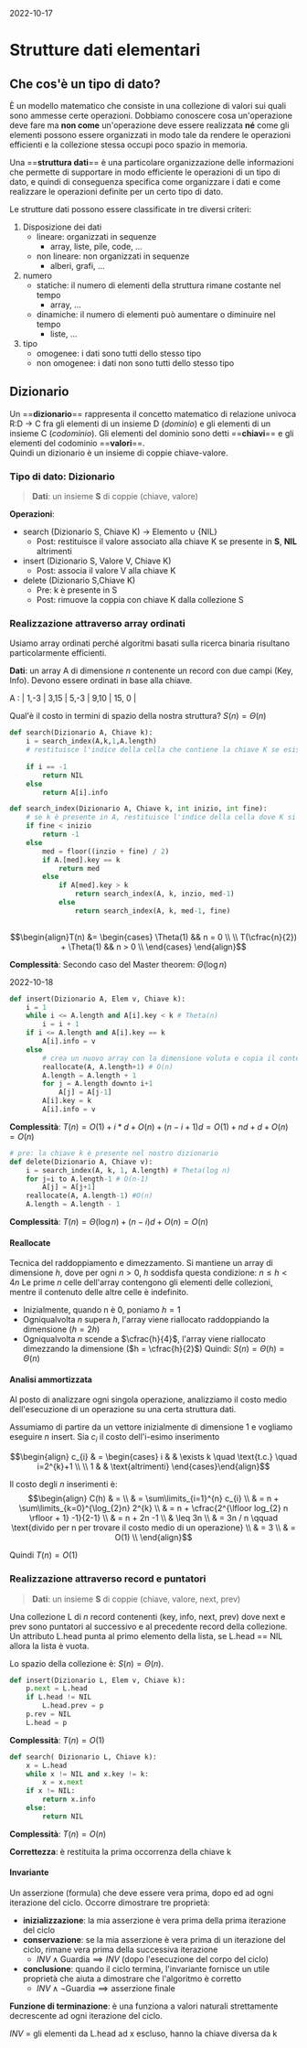 2022-10-17

# Strutture dati elementari

## Che cos'è un tipo di dato?
È un modello matematico che consiste in una collezione di valori sui quali sono ammesse certe operazioni. Dobbiamo conoscere cosa un'operazione deve fare ma **non come** un'operazione deve essere realizzata **né** come gli elementi possono essere organizzati in modo tale da rendere le operazioni efficienti e la collezione stessa occupi poco spazio in memoria. 

Una ==**struttura dati**== è una particolare organizzazione delle informazioni che permette di supportare in modo efficiente le operazioni di un tipo di dato, e quindi di conseguenza specifica come organizzare i dati e come realizzare le operazioni definite per un certo tipo di dato. 

Le strutture dati possono essere classificate in tre diversi criteri:
1) Disposizione dei dati
	- lineare: organizzati in sequenze
		- array, liste, pile, code, ...
	- non lineare: non organizzati in sequenze
		- alberi, grafi, ...
2)  numero
	 - statiche: il numero di elementi della struttura rimane costante nel tempo
		 - array, ...
	 - dinamiche: il numero di elementi può aumentare o diminuire nel tempo
		 - liste, ...
3) tipo
	 - omogenee: i dati sono tutti dello stesso tipo
	 - non omogenee: i dati non sono tutti dello stesso tipo


## Dizionario

Un ==**dizionario**== rappresenta il concetto matematico di relazione univoca R:D -> C fra gli elementi di un insieme D (*dominio*) e gli elementi di un insieme C (*codominio*). Gli elementi del dominio sono detti ==**chiavi**== e gli elementi del codominio ==**valori**==.  
Quindi un dizionario è un insieme di coppie chiave-valore. 

### Tipo di dato: Dizionario

> **Dati**: un insieme **S** di coppie (chiave, valore)

**Operazioni**:
- search (Dizionario S, Chiave K) -> Elemento $\cup$ {NIL}
	- Post: restituisce il valore associato alla chiave K se presente in **S**, **NIL** altrimenti
- insert (Dizionario S, Valore V, Chiave K)
	- Post: associa il valore V alla chiave K
- delete (Dizionario S,Chiave K)
	- Pre: k è presente in S
	- Post: rimuove la coppia con chiave K dalla collezione S


### Realizzazione attraverso array ordinati

Usiamo array ordinati perché algoritmi basati sulla ricerca binaria risultano particolarmente efficienti.

**Dati**: un array A di dimensione *n* contenente un record con due campi (Key, Info). Devono essere ordinati in base alla chiave. 

A : | 1,-3 | 3,15 | 5,-3 | 9,10 | 15, 0 |


 Qual'è il costo in termini di spazio della nostra struttura? $S(n) = \Theta(n)$

```python
def search(Dizionario A, Chiave k):
	i = search_index(A,k,1,A.length) 
    # restituisce l'indice della cella che contiene la chiave K se esiste, altrimenti -1
	
	if i == -1
		return NIL
	else 
		return A[i].info

def search_index(Dizionario A, Chiave k, int inizio, int fine):
	# se k è presente in A, restituisce l'indice della cella dove K si trova, altrimenti -1
	if fine < inizio
		return -1
	else 
		med = floor((inzio + fine) / 2)
		if A.[med].key == k
			return med
		else 
			if A[med].key > k
				return search_index(A, k, inzio, med-1)
			else 
				return search_index(A, k, med-1, fine)
					
```

$$\begin{align}T(n) &= 
\begin{cases} \Theta(1) && n = 0 \\
\\
T(\cfrac{n}{2}) + \Theta(1) && n > 0  \\ 
\end{cases}
\end{align}$$

**Complessità**: Secondo caso del Master theorem: $\Theta(\log n)$

2022-10-18

```python
def insert(Dizionario A, Elem v, Chiave k):
	i = 1
	while i <= A.length and A[i].key < k # Theta(n)
		i = i + 1
	if i <= A.length and A[i].key == k
		A[i].info = v
	else
		# crea un nuovo array con la dimensione voluta e copia il contenuto delle celle interesse (minimo fra vecchia dimensione e nuova dimensione) dal vecchio al nuovo spazio
		reallocate(A, A.length+1) # O(n)
		A.length = A.length + 1
		for j = A.length downto i+1
			A[j] = A[j-1]
		A[i].key = k
		A[i].info = v
```

**Complessità**: $T(n) = O(1) + i*d +O(n) + (n-i+1)d = O(1) + nd + d + O(n) = O(n)$

```python
# pre: la chiave k è presente nel nostro dizionario
def delete(Dizionario A, Chiave v):
	i = search_index(A, k, 1, A.length) # Theta(log n)
	for j=i to A.length-1 # O(n-1)
		A[j] = A[j+1]
	reallocate(A, A.length-1) #O(n)
	A.length = A.length - 1
```

**Complessità**: $T(n) = \Theta(\log n) + (n-i)d + O(n) = O(n)$

#### Reallocate

Tecnica del raddoppiamento e dimezzamento.
Si mantiene un array di dimensione $h$, dove per ogni $n>0$, $h$ soddisfa questa condizione: $n \leq h < 4n$
Le prime *n* celle dell'array contengono gli elementi delle collezioni, mentre il contenuto delle altre celle è indefinito. 
- Inizialmente, quando n è 0, poniamo $h=1$
- Ogniqualvolta *n* supera $h$, l'array viene riallocato raddoppiando la dimensione $(h = 2h)$
- Ogniqualvolta *n* scende a $\cfrac{h}{4}$, l'array viene riallocato dimezzando la dimensione ($h = \cfrac{h}{2}$)
Quindi: $S(n) = \Theta(h) = \Theta(n)$

#### Analisi ammortizzata

Al posto di analizzare ogni singola operazione, analizziamo il costo medio dell'esecuzione di un operazione su una certa struttura dati.

Assumiamo di partire da un vettore inizialmente di dimensione 1 e vogliamo eseguire *n* insert. Sia $c_i$ il costo dell'i-esimo inserimento 

$$\begin{align} c_{i} & = \begin{cases} i & & \exists k \quad \text{t.c.} \quad  
 i=2^{k}+1   \\ \\
1 & & \text{altrimenti}
\end{cases}\end{align}$$

Il costo degli *n* inserimenti è:
$$\begin{align}
C(h) & = \\
& = \sum\limits_{i=1}^{n} c_{i} \\
& = n + \sum\limits_{k=0}^{\log_{2}n} 2^{k} \\
& = n + \cfrac{2^{\lfloor log_{2} n \rfloor + 1} -1}{2-1} \\
& = n + 2n -1 \\
& \leq 3n \\
& = 3n / n \qquad \text{divido per n per trovare il costo medio di un operazione} \\
& = 3 \\
& = O(1) \\
\end{align}$$

Quindi $T(n) = O(1)$



### Realizzazione attraverso record e puntatori

> **Dati**: un insieme **S** di coppie (chiave, valore, next, prev)

Una collezione L di *n* record contenenti (key, info, next, prev) dove next e prev sono puntatori al successivo e al precedente record della collezione. Un attributo L.head punta al primo elemento della lista, se L.head == NIL allora la lista è vuota. 

Lo spazio della collezione è: $S(n) = \Theta(n)$.

```python 
def insert(Dizionario L, Elem v, Chiave k):
	p.next = L.head
	if L.head != NIL
		L.head.prev = p
	p.rev = NIL
	L.head = p
```

**Complessità**: $T(n) = O(1)$

```python
def search( Dizionario L, Chiave k):
	x = L.head
	while x != NIL and x.key != k:
		x = x.next
	if x != NIL:
		return x.info
	else:
		return NIL
```

**Complessità**: $T(n) = O(n)$

**Correttezza**: è restituita la prima occorrenza della chiave k

#### Invariante

Un asserzione (formula) che deve essere vera prima, dopo ed ad ogni iterazione del ciclo. Occorre dimostrare tre proprietà:
 - **inizializzazione**: la mia asserzione è vera prima della prima iterazione del ciclo
 - **conservazione**: se la mia asserzione è vera prima di un iterazione del ciclo, rimane vera prima della successiva iterazione 
	 - $INV \land \text{Guardia} \implies INV$ (dopo l'esecuzione del corpo del ciclo)
 - **conclusione**: quando il ciclo termina, l'invariante fornisce un utile proprietà che aiuta a dimostrare che l'algoritmo è corretto
	 - $INV \land \neg \text{Guardia} \implies \text{asserzione finale}$

**Funzione di terminazione**: è una funziona a valori naturali strettamente decrescente ad ogni iterazione del ciclo.

$INV$ = gli elementi da L.head ad x escluso, hanno la chiave diversa da k

